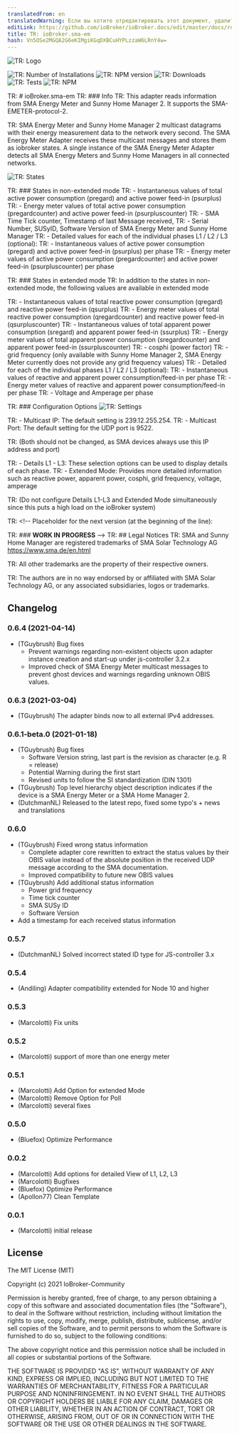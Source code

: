 ```yaml
---
translatedFrom: en
translatedWarning: Если вы хотите отредактировать этот документ, удалите поле «translationFrom», в противном случае этот документ будет снова автоматически переведен
editLink: https://github.com/ioBroker/ioBroker.docs/edit/master/docs/ru/adapterref/iobroker.sma-em/README.md
title: TR: ioBroker.sma-em
hash: Vn5OSe2MGQA2G6eKIMgiKGqDXBCuHYPLzzaW6LRnY4w=
---
```

![TR: Logo](../../../en/adapterref/iobroker.sma-em/admin/sma-em.png)

![TR: Number of Installations](http://iobroker.live/badges/sma-em-stable.svg)
![TR: NPM version](http://img.shields.io/npm/v/iobroker.sma-em.svg)
![TR: Downloads](https://img.shields.io/npm/dm/iobroker.sma-em.svg)
![TR: Tests](https://travis-ci.org/CTJaeger/ioBroker.sma-em.svg?branch=master)
![TR: NPM](https://nodei.co/npm/iobroker.sma-em.png?downloads=true)

TR: # ioBroker.sma-em
TR: ### Info
TR: This adapter reads information from SMA Energy Meter and Sunny Home Manager 2.
It supports the SMA-EMETER-protocol-2.

TR: SMA Energy Meter and Sunny Home Manager 2 multicast datagrams with their energy measurement data to the network every second.
The SMA Energy Meter Adapter receives these multicast messages and stores them as iobroker states.
A single instance of the SMA Energy Meter Adapter detects all SMA Energy Meters and Sunny Home Managers in all connected networks.

![TR: States](../../../en/adapterref/iobroker.sma-em/docs/en/img/overview.png)

TR: ### States in non-extended mode
TR: - Instantaneous values of total active power consumption (pregard) and active power feed-in (psurplus)
TR: - Energy meter values of total active power consumption (pregardcounter) and active power feed-in (psurpluscounter)
TR: - SMA Time Tick counter, Timestamp of last Message received,
TR: - Serial Number, SUSyID, Software Version of SMA Energy Meter and Sunny Home Manager
TR: - Detailed values for each of the individual phases L1 / L2 / L3 (optional):
TR:   - Instantaneous values of active power consumption (pregard) and active power feed-in (psurplus) per phase
TR:   - Energy meter values of active power consumption (pregardcounter) and active power feed-in (psurpluscounter) per phase

TR: ### States in extended mode
TR: In addition to the states in non-extended mode, the following values are available in extended mode

TR: - Instantaneous values of total reactive power consumption (qregard) and reactive power feed-in (qsurplus)
TR: - Energy meter values of total reactive power consumption (qregardcounter) and reactive power feed-in (qsurpluscounter)
TR: - Instantaneous values of total apparent power consumption (sregard) and apparent power feed-in (ssurplus)
TR: - Energy meter values of total apparent power consumption (sregardcounter) and apparent power feed-in (ssurpluscounter)
TR: - cosphi (power factor)
TR: - grid frequency (only available with Sunny Home Manager 2, SMA Energy Meter currently does not provide any grid frequency values)
TR: - Detailed for each of the individual phases L1 / L2 / L3 (optional):
TR:   - Instantaneous values of reactive and apparent power consumption/feed-in per phase
TR:   - Energy meter values of reactive and apparent power consumption/feed-in per phase
TR:   - Voltage and Amperage per phase

TR: ### Configuration Options
![TR: Settings](../../../en/adapterref/iobroker.sma-em/docs/en/img/adminpage.png)

TR: - Multicast IP: The default setting is 239.12.255.254.
TR: - Multicast Port: The default setting for the UDP port is 9522.

TR:   (Both should not be changed, as SMA devices always use this IP address and port)

TR: - Details L1 - L3: These selection options can be used to display details of each phase.
TR: - Extended Mode: Provides more detailed information such as reactive power, apparent power, cosphi, grid frequency, voltage, amperage

TR:   (Do not configure Details L1-L3 and Extended Mode simultaneously since this puts a high load on the ioBroker system)

TR: <!-- Placeholder for the next version (at the beginning of the line):

TR: ### __WORK IN PROGRESS__ -->
TR: ## Legal Notices
TR: SMA and Sunny Home Manager are registered trademarks of SMA Solar Technology AG <https://www.sma.de/en.html>

TR: All other trademarks are the property of their respective owners.

TR: The authors are in no way endorsed by or affiliated with SMA Solar Technology AG, or any associated subsidiaries, logos or trademarks.

## Changelog
### 0.6.4 (2021-04-14)
* (TGuybrush) Bug fixes
  * Prevent warnings regarding non-existent objects upon adapter instance creation and start-up under js-controller 3.2.x
  * Improved check of SMA Energy Meter multicast messages to prevent ghost devices and warnings regarding unknown OBIS values.

### 0.6.3 (2021-03-04)
* (TGuybrush) The adapter binds now to all external IPv4 addresses.

### 0.6.1-beta.0 (2021-01-18)
* (TGuybrush) Bug fixes
  * Software Version string, last part is the revision as character (e.g. R = release)
  * Potential Warning during the first start
  * Revised units to follow the SI standardization (DIN 1301)
* (TGuybrush) Top level hierarchy object description indicates if the device is a SMA Energy Meter or a SMA Home Manager 2.
* (DutchmanNL) Released to the latest repo, fixed some typo's + news and translations

### 0.6.0
* (TGuybrush) Fixed wrong status information 
  * Complete adapter core rewritten to extract the status values by their OBIS value instead of the absolute position in the received UDP message according to the SMA documentation.
  *  Improved compatibility to future new OBIS values
* (TGuybrush) Add additional status information
  * Power grid frequency
  * Time tick counter
  * SMA SUSy ID
  * Software Version
* Add a timestamp for each received status information

### 0.5.7
* (DutchmanNL) Solved incorrect stated ID type for JS-controller 3.x

### 0.5.4
* (Andiling) Adapter compatibility extended for Node 10 and higher

### 0.5.3
* (Marcolotti) Fix units 

### 0.5.2
* (Marcolotti) support of more than one energy meter 

### 0.5.1
* (Marcolotti) Add Option for extended Mode
* (Marcolotti) Remove Option for Poll
* (Marcolotti) several fixes

### 0.5.0
* (Bluefox) Optimize Performance

### 0.0.2
* (Marcolotti) Add options for detailed View of L1, L2, L3
* (Marcolotti) Bugfixes
* (Bluefox) Optimize Performance
* (Apollon77) Clean Template

### 0.0.1
* (Marcolotti) initial release

## License
The MIT License (MIT)

Copyright (c) 2021 IoBroker-Community

Permission is hereby granted, free of charge, to any person obtaining a copy
of this software and associated documentation files (the "Software"), to deal
in the Software without restriction, including without limitation the rights
to use, copy, modify, merge, publish, distribute, sublicense, and/or sell
copies of the Software, and to permit persons to whom the Software is
furnished to do so, subject to the following conditions:

The above copyright notice and this permission notice shall be included in
all copies or substantial portions of the Software.

THE SOFTWARE IS PROVIDED "AS IS", WITHOUT WARRANTY OF ANY KIND, EXPRESS OR
IMPLIED, INCLUDING BUT NOT LIMITED TO THE WARRANTIES OF MERCHANTABILITY,
FITNESS FOR A PARTICULAR PURPOSE AND NONINFRINGEMENT. IN NO EVENT SHALL THE
AUTHORS OR COPYRIGHT HOLDERS BE LIABLE FOR ANY CLAIM, DAMAGES OR OTHER
LIABILITY, WHETHER IN AN ACTION OF CONTRACT, TORT OR OTHERWISE, ARISING FROM,
OUT OF OR IN CONNECTION WITH THE SOFTWARE OR THE USE OR OTHER DEALINGS IN
THE SOFTWARE.